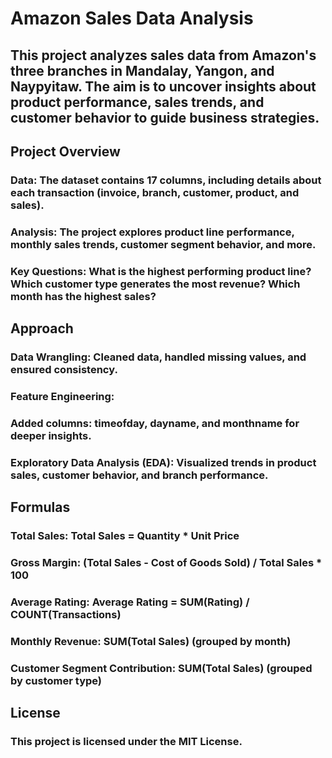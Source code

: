 # Amazon Sales Data Analysis
## This project analyzes sales data from Amazon's three branches in Mandalay, Yangon, and Naypyitaw. The aim is to uncover insights about product performance, sales trends, and customer behavior to guide business strategies.

## Project Overview
### Data: The dataset contains 17 columns, including details about each transaction (invoice, branch, customer, product, and sales).
### Analysis: The project explores product line performance, monthly sales trends, customer segment behavior, and more.
### Key Questions: What is the highest performing product line? Which customer type generates the most revenue? Which month has the highest sales?

## Approach
### Data Wrangling: Cleaned data, handled missing values, and ensured consistency.
### Feature Engineering:
### Added columns: timeofday, dayname, and monthname for deeper insights.
### Exploratory Data Analysis (EDA): Visualized trends in product sales, customer behavior, and branch performance.

## Formulas
### Total Sales: Total Sales = Quantity * Unit Price
### Gross Margin: (Total Sales - Cost of Goods Sold) / Total Sales * 100
### Average Rating: Average Rating = SUM(Rating) / COUNT(Transactions)
### Monthly Revenue: SUM(Total Sales) (grouped by month)
### Customer Segment Contribution: SUM(Total Sales) (grouped by customer type)


## License
### This project is licensed under the MIT License.













